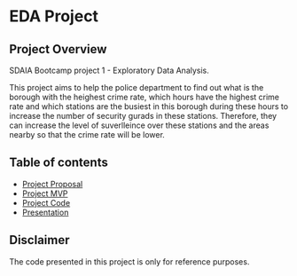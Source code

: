 # EDA Project
## Project Overview
SDAIA Bootcamp project 1 - Exploratory Data Analysis. 

This project aims to help the police department to find out what is the borough with the heighest crime rate, which hours have the highest crime rate and which stations are the busiest in this borough during these hours to increase the number of security gurads in these stations. Therefore, they can increase the level of suverlleince over these stations and the areas nearby so that the crime rate will be lower.

## Table of contents
* [Project Proposal](https://github.com/ReefSA/EDA_Project/blob/main/Project_Proposal.md)
* [Project MVP](https://github.com/ReefSA/EDA_Project/blob/main/MVP.md)
* [Project Code](https://github.com/ReefSA/EDA_Project/blob/main/EDA_Project.ipynb)
* [Presentation](https://github.com/ReefSA/EDA_Project/blob/main/EDAPresentation.pdf)

## Disclaimer
The code presented in this project is only for reference purposes.
